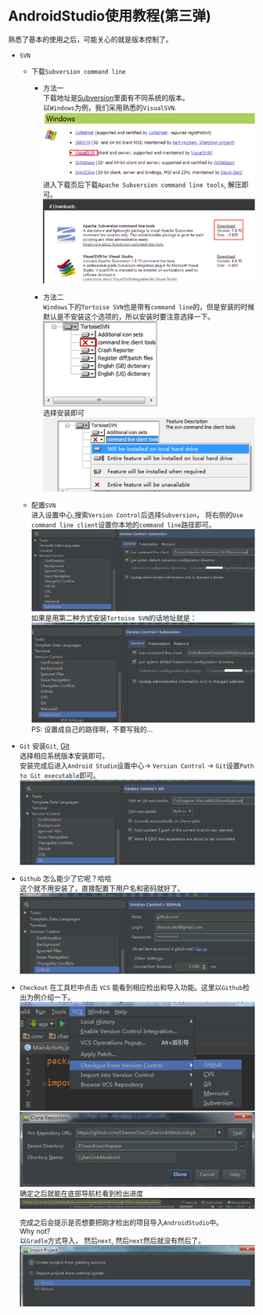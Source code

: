 AndroidStudio使用教程(第三弹)
===

熟悉了基本的使用之后，可能关心的就是版本控制了。

- `SVN`               
    - 下载`Subversion command line`              
		- 方法一                
	        下载地址是[Subversion](http://subversion.apache.org/packages.html)里面有不同系统的版本。             
	        以`Windows`为例，我们采用熟悉的`VisualSVN`.                    
	        ![Image](https://raw.githubusercontent.com/CharonChui/Pictures/master/AndroidStudio_3_1.png?raw=true)	                     
	        进入下载页后下载`Apache Subversion command line tools`, 解压即可。             
		    ![Image](https://raw.githubusercontent.com/CharonChui/Pictures/master/AndroidStudio_3_2.png?raw=true)	         
          
	    - 方法二                                   
		    `Windows`下的`Tortoise SVN`也是带有`command line`的，但是安装的时候默认是不安装这个选项的，所以安装时要注意选择一下。                  
			![Image](https://raw.githubusercontent.com/CharonChui/Pictures/master/AndroidStudio_3_5.png?raw=true)	                   
			选择安装即可                         
			![Image](https://raw.githubusercontent.com/CharonChui/Pictures/master/AndroidStudio_3_6.png?raw=true)	                 
			
	- 配置`SVN`                      
	    进入设置中心,搜索`Version Control`后选择`Subversion`， 将右侧的`Use command line client`设置你本地的`command line`路径即可。             
		![Image](https://raw.githubusercontent.com/CharonChui/Pictures/master/AndroidStudio_3_3.png?raw=true)	               	
		如果是用第二种方式安装`Tortoise SVN`的话地址就是：                   
		![Image](https://raw.githubusercontent.com/CharonChui/Pictures/master/AndroidStudio_3_4.png?raw=true)	                   
		PS: 设置成自己的路径啊，不要写我的...               
		
- `Git`
	安装`Git`, [Git](http://git-scm.com/)             
	选择相应系统版本安装即可。                   
	安装完成后进入`Android Studio`设置中心-> `Version Control` -> `Git`设置`Path to Git executable`即可。                 
	![Image](https://raw.githubusercontent.com/CharonChui/Pictures/master/AndroidStudio_3_7.png?raw=true)	                 

- `Github`
    怎么能少了它呢？哈哈              
	这个就不用安装了，直接配置下用户名和密码就好了。                    
	![Image](https://raw.githubusercontent.com/CharonChui/Pictures/master/AndroidStudio_3_8.png?raw=true)	               	
	
- `Checkout`
    在工具栏中点击 `VCS` 能看到相应检出和导入功能。这里以`Github`检出为例介绍一下。                   
	![Image](https://raw.githubusercontent.com/CharonChui/Pictures/master/AndroidStudio_3_9.png?raw=true)		           
	![Image](https://raw.githubusercontent.com/CharonChui/Pictures/master/AndroidStudio_3_10.png?raw=true)	           
	确定之后就能在底部导航栏看到检出进度                    
	![Image](https://raw.githubusercontent.com/CharonChui/Pictures/master/AndroidStudio_3_11.png?raw=true)	                  
	
	完成之后会提示是否想要把刚才检出的项目导入`AndroidStudio`中。                  
	Why not?                         
	以`Gradle`方式导入， 然后`next`, 然后`next`然后就没有然后了。                     
	![Image](https://raw.githubusercontent.com/CharonChui/Pictures/master/AndroidStudio_3_12.png?raw=true)	                                     